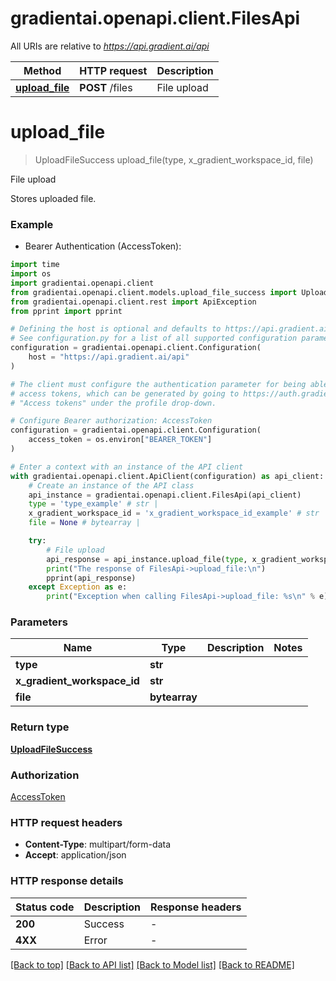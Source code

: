 # gradientai.openapi.client.FilesApi

All URIs are relative to *https://api.gradient.ai/api*

Method | HTTP request | Description
------------- | ------------- | -------------
[**upload_file**](FilesApi.md#upload_file) | **POST** /files | File upload


# **upload_file**
> UploadFileSuccess upload_file(type, x_gradient_workspace_id, file)

File upload

Stores uploaded file.

### Example

* Bearer Authentication (AccessToken):
```python
import time
import os
import gradientai.openapi.client
from gradientai.openapi.client.models.upload_file_success import UploadFileSuccess
from gradientai.openapi.client.rest import ApiException
from pprint import pprint

# Defining the host is optional and defaults to https://api.gradient.ai/api
# See configuration.py for a list of all supported configuration parameters.
configuration = gradientai.openapi.client.Configuration(
    host = "https://api.gradient.ai/api"
)

# The client must configure the authentication parameter for being able to make the call. Gradient uses
# access tokens, which can be generated by going to https://auth.gradient.ai/select-workspace and selecting
# "Access tokens" under the profile drop-down.

# Configure Bearer authorization: AccessToken
configuration = gradientai.openapi.client.Configuration(
    access_token = os.environ["BEARER_TOKEN"]
)

# Enter a context with an instance of the API client
with gradientai.openapi.client.ApiClient(configuration) as api_client:
    # Create an instance of the API class
    api_instance = gradientai.openapi.client.FilesApi(api_client)
    type = 'type_example' # str | 
    x_gradient_workspace_id = 'x_gradient_workspace_id_example' # str | 
    file = None # bytearray | 

    try:
        # File upload
        api_response = api_instance.upload_file(type, x_gradient_workspace_id, file)
        print("The response of FilesApi->upload_file:\n")
        pprint(api_response)
    except Exception as e:
        print("Exception when calling FilesApi->upload_file: %s\n" % e)
```


### Parameters

Name | Type | Description  | Notes
------------- | ------------- | ------------- | -------------
 **type** | **str**|  | 
 **x_gradient_workspace_id** | **str**|  | 
 **file** | **bytearray**|  | 

### Return type

[**UploadFileSuccess**](UploadFileSuccess.md)

### Authorization

[AccessToken](../README.md#AccessToken)

### HTTP request headers

 - **Content-Type**: multipart/form-data
 - **Accept**: application/json

### HTTP response details
| Status code | Description | Response headers |
|-------------|-------------|------------------|
**200** | Success |  -  |
**4XX** | Error |  -  |

[[Back to top]](#) [[Back to API list]](../README.md#documentation-for-api-endpoints) [[Back to Model list]](../README.md#documentation-for-models) [[Back to README]](../README.md)


